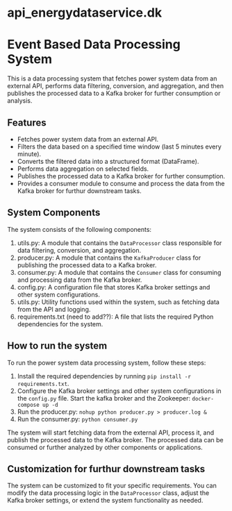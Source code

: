 # api_energydataservice.dk

# Event Based Data Processing System

This is a data processing system that fetches power system data from an external API, performs data filtering, conversion, and aggregation, and then publishes the processed data to a Kafka broker for further consumption or analysis.

## Features

- Fetches power system data from an external API.
- Filters the data based on a specified time window (last 5 minutes every minute).
- Converts the filtered data into a structured format (DataFrame).
- Performs data aggregation on selected fields.
- Publishes the processed data to a Kafka broker for further consumption.
- Provides a consumer module to consume and process the data from the Kafka broker for furthur downstream tasks.

## System Components

The system consists of the following components:


1.  utils.py: A module that contains the `DataProcessor` class responsible for data filtering, conversion, and aggregation.
2.  producer.py: A module that contains the `KafkaProducer` class for publishing the processed data to a Kafka broker.
3.  consumer.py: A module that contains the `Consumer` class for consuming and processing data from the Kafka broker.
4.  config.py: A configuration file that stores Kafka broker settings and other system configurations.
5.  utils.py: Utility functions used within the system, such as fetching data from the API and logging.
6.  requirements.txt (need to add??): A file that lists the required Python dependencies for the system.

## How to run the system

To run the power system data processing system, follow these steps:

1. Install the required dependencies by running `pip install -r requirements.txt`.
2. Configure the Kafka broker settings and other system configurations in the `config.py` file.
   Start the kafka broker and the Zookeeper: `docker-compose up -d`
3. Run the producer.py: `nohup python producer.py > producer.log &`
4. Run the consumer.py: `python consumer.py`

The system will start fetching data from the external API, process it, and publish the processed data to the Kafka broker. The processed data can be consumed or further analyzed by other components or applications.


## Customization for furthur downstream tasks

The system can be customized to fit your specific requirements. You can modify the data processing logic in the `DataProcessor` class, adjust the Kafka broker settings, or extend the system functionality as needed.





